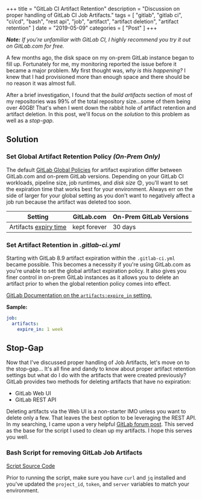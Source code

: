 +++
title = "GitLab CI Artifact Retention"
description = "Discussion on proper handling of GitLab CI Job Artifacts."
tags = [
    "gitlab",
    "gitlab ci",
    "ci/cd",
    "bash",
    "rest api",
    "job",
    "artifact",
    "artifact deletion",
    "artifact retention"
]
date = "2019-05-09"
categories = [
    "Post"
]
+++

_**Note:** If you're unfamiliar with GitLab CI, I highly recommend you try it out on GitLab.com for free._

A few months ago, the disk space on my on-prem GitLab instance began to fill up. Fortunately for me, my monitoring reported the issue before it became a major problem. My first thought was, _why is this happening?_ I knew that I had provisioned more than enough space and there should be no reason it was almost full.

After a brief investigation, I found that the _build artifacts_ section of most of my repositories was 99% of the total repository size...some of them being over 40GB! That's when I went down the rabbit hole of artifact retention and artifact deletion. In this post, we'll focus on the _solution_ to this problem as well as a _stop-gap_.

## Solution

### Set Global Artifact Retention Policy _(On-Prem Only)_

The default [GitLab Global Policies](https://docs.gitlab.com/ee/user/gitlab_com/index.html#gitlab-cicd) for artifact expiration differ between GitLab.com and on-prem GitLab versions. Depending on your GitLab CI workloads, pipeline size, job runtimes, and _disk size_ 😊, you'll want to set the expiration time that works best for your environment. Always err on the side of larger for your global setting as you don't want to negatively affect a job run because the artifact was deleted too soon.

| **Setting** | **GitLab.com** | **On-Prem GitLab Versions** |
|---|---|---|
| Artifacts [expiry time](https://docs.gitlab.com/ee/ci/yaml/README.html#artifactsexpire_in) | kept forever | 30 days |

### Set Artifact Retention in _.gitlab-ci.yml_

Starting with GitLab 8.9 artifact expiration within the `.gitlab-ci.yml` became possible. This becomes a necessity if you're using GitLab.com as you're unable to set the global artifact expiration policy. It also gives you finer control in on-prem GitLab instances as it allows you to delete an artifact prior to when the global retention policy comes into effect.

[GitLab Documentation on the `artifacts:expire_in` setting.](https://docs.gitlab.com/ee/ci/yaml/#artifactsexpire_in)

**Sample:**

```yml
job:
  artifacts:
    expire_in: 1 week
```

## Stop-Gap

Now that I've discussed proper handling of Job Artifacts, let's move on to the stop-gap... It's all fine and dandy to know about proper artifact retention settings but what do I do with the artifacts that were created previously? GitLab provides two methods for deleting artifacts that have no expiration:

* GitLab Web UI
* GitLab REST API

Deleting artifacts via the Web UI is a non-starter IMO unless you want to delete only a few. That leaves the best option to be leveraging the REST API. In my searching, I came upon a very helpful [GitLab forum post](https://forum.gitlab.com/t/remove-all-artifact-no-expire-options/9274/8). This served as the base for the script I used to clean up my artifacts. I hope this serves you well.

### Bash Script for removing GitLab Job Artifacts

[Script Source Code](https://gist.github.com/carceneaux/b75d483e3e0cb798ae60c424300d5a0b)

Prior to running the script, make sure you have `curl` and `jq` installed and you've updated the `project_id`, `token`, and `server` variables to match your environment.